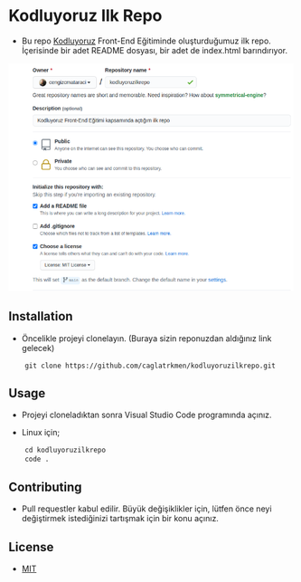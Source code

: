 # Kodluyoruz Ilk Repo

- Bu repo [Kodluyoruz](https://www.kodluyoruz.org/) Front-End Eğitiminde oluşturduğumuz ilk repo. İçerisinde bir adet README dosyası, bir adet de index.html barındırıyor.

![](https://github.com/Kodluyoruz/taskforce/raw/main/git/odev1/figures/github.png)

## Installation

- Öncelikle projeyi clonelayın. (Buraya sizin reponuzdan aldığınız link gelecek)

```
    git clone https://github.com/caglatrkmen/kodluyoruzilkrepo.git
```

## Usage

- Projeyi cloneladıktan sonra Visual Studio Code programında açınız.

- Linux için;

```
    cd kodluyoruzilkrepo
    code .

```

## Contributing

- Pull requestler kabul edilir. Büyük değişiklikler için, lütfen önce neyi değiştirmek istediğinizi tartışmak için bir konu açınız.

## License

- [MIT](https://choosealicense.com/licenses/mit/)


